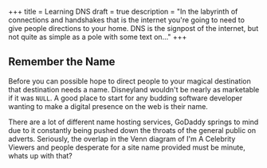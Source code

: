 +++
title = Learning DNS
draft = true
description = "In the labyrinth of connections and handshakes that is the internet you're going to need to give people directions to your home. DNS is the signpost of the internet, but not quite as simple as a pole with some text on..."
+++

## Remember the Name

Before you can possible hope to direct people to your magical destination that destination needs a name. Disneyland wouldn't be nearly as marketable if it was `NULL`. A good place to start for any budding software developer wanting to make a digital presence on the web is their name.

There are a lot of different name hosting services, GoDaddy springs to mind due to it constantly being pushed down the throats of the general public on adverts. Seriously, the overlap in the Venn diagram of I'm A Celebrity Viewers and people desperate for a site name provided must be minute, whats up with that?

